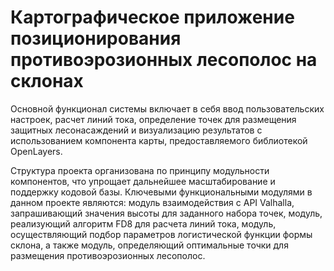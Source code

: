# Картографическое приложение позиционирования противоэрозионных лесополос на склонах

Основной функционал системы включает в себя ввод пользовательских настроек, расчет линий тока, определение точек для размещения защитных лесонасаждений и визуализацию результатов с использованием компонента карты, предоставляемого библиотекой OpenLayers.

Структура проекта организована по принципу модульности компонентов, что упрощает дальнейшее масштабирование и поддержку кодовой базы. Ключевыми функциональными модулями в данном проекте являются: модуль взаимодействия с API Valhalla, запрашивающий значения высоты для заданного набора точек, модуль, реализующий алгоритм FD8 для расчета линий тока, модуль, осуществляющий подбор параметров логистической функции формы склона, а также модуль, определяющий оптимальные точки для размещения противоэрозионных лесополос.
